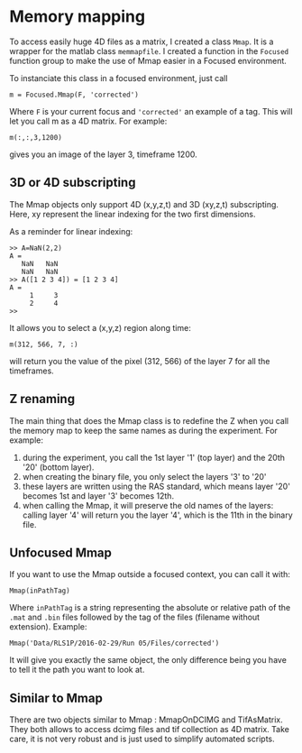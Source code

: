 # Memory mapping

To access easily huge 4D files as a matrix, I created a class `Mmap`. It is a wrapper for the matlab class `memmapfile`. I created a function in the `Focused` function group to make the use of Mmap easier in a Focused environment.

To instanciate this class in a focused environment, just call

	m = Focused.Mmap(F, 'corrected')

Where `F` is your current focus and `'corrected'` an example of a tag. This will let you call m as a 4D matrix. For example:

	m(:,:,3,1200)

gives you an image of the layer 3, timeframe 1200.

## 3D or 4D subscripting
The Mmap objects only support 4D (x,y,z,t) and 3D (xy,z,t) subscripting. Here, xy represent the linear indexing for the two first dimensions.

As a reminder for linear indexing:

    >> A=NaN(2,2)
    A =
       NaN   NaN
       NaN   NaN
    >> A([1 2 3 4]) = [1 2 3 4]
    A =
         1     3
         2     4
    >> 

It allows you to select a (x,y,z) region along time:

    m(312, 566, 7, :)

will return you the value of the pixel (312, 566) of the layer 7 for all the timeframes.

## Z renaming
The main thing that does the Mmap class is to redefine the Z when you call the memory map to keep the same names as during the experiment. For example:

1. during the experiment, you call the 1st layer '1' (top layer) and the 20th '20' (bottom layer).
2. when creating the binary file, you only select the layers '3' to '20'
3. these layers are written using the RAS standard, which means layer '20' becomes 1st and layer '3' becomes 12th.
4. when calling the Mmap, it will preserve the old names of the layers: calling layer '4' will return you the layer '4', which is the 11th in the binary file.

## Unfocused Mmap
If you want to use the Mmap outside a focused context, you can call it with:

    Mmap(inPathTag)

Where `inPathTag` is a string representing the absolute or relative path of the `.mat` and `.bin` files followed by the tag of the files (filename without extension). Example:

    Mmap('Data/RLS1P/2016-02-29/Run 05/Files/corrected')

It will give you exactly the same object, the only difference being you have to tell it the path you want to look at.

## Similar to Mmap

There are two objects similar to Mmap : MmapOnDCIMG and TifAsMatrix. They both allows to access dcimg files and tif collection as 4D matrix. Take care, it is not very robust and is just used to simplify automated scripts.